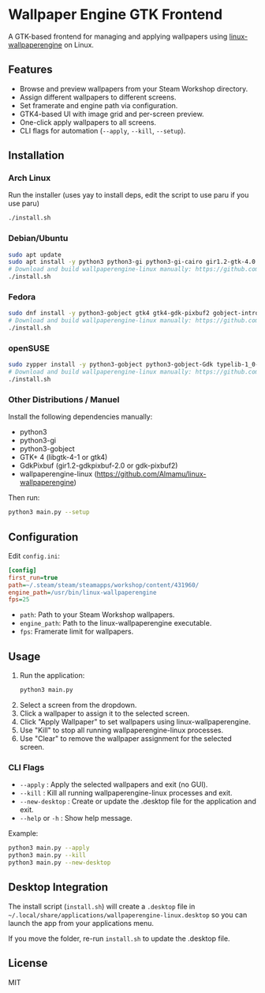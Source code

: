 # Wallpaper Engine GTK Frontend

A GTK-based frontend for managing and applying wallpapers using [linux-wallpaperengine](https://github.com/Almamu/linux-wallpaperengine) on Linux.

## Features

- Browse and preview wallpapers from your Steam Workshop directory.
- Assign different wallpapers to different screens.
- Set framerate and engine path via configuration.
- GTK4-based UI with image grid and per-screen preview.
- One-click apply wallpapers to all screens.
- CLI flags for automation (`--apply`, `--kill`, `--setup`).

## Installation

### Arch Linux

Run the installer (uses yay to install deps, edit the script to use paru if you use paru)

```sh
./install.sh
```

### Debian/Ubuntu

```sh
sudo apt update
sudo apt install -y python3 python3-gi python3-gi-cairo gir1.2-gtk-4.0 gir1.2-gdkpixbuf-2.0 gobject-introspection
# Download and build wallpaperengine-linux manually: https://github.com/Almamu/linux-wallpaperengine
./install.sh
```

### Fedora

```sh
sudo dnf install -y python3-gobject gtk4 gtk4-gdk-pixbuf2 gobject-introspection
# Download and build wallpaperengine-linux manually: https://github.com/Almamu/linux-wallpaperengine
./install.sh
```

### openSUSE

```sh
sudo zypper install -y python3-gobject python3-gobject-Gdk typelib-1_0-Gtk-4_0 gtk4
# Download and build wallpaperengine-linux manually: https://github.com/Almamu/linux-wallpaperengine
./install.sh
```

### Other Distributions / Manuel

Install the following dependencies manually:
- python3
- python3-gi
- python3-gobject
- GTK+ 4 (libgtk-4-1 or gtk4)
- GdkPixbuf (gir1.2-gdkpixbuf-2.0 or gdk-pixbuf2)
- wallpaperengine-linux (https://github.com/Almamu/linux-wallpaperengine)

Then run:
```sh
python3 main.py --setup
```

## Configuration

Edit `config.ini`:

```ini
[config]
first_run=true
path=~/.steam/steam/steamapps/workshop/content/431960/
engine_path=/usr/bin/linux-wallpaperengine
fps=25
```

- `path`: Path to your Steam Workshop wallpapers.
- `engine_path`: Path to the linux-wallpaperengine executable.
- `fps`: Framerate limit for wallpapers.

## Usage

1. Run the application:
    ```sh
    python3 main.py
    ```
2. Select a screen from the dropdown.
3. Click a wallpaper to assign it to the selected screen.
4. Click "Apply Wallpaper" to set wallpapers using linux-wallpaperengine.
5. Use "Kill" to stop all running wallpaperengine-linux processes.
6. Use "Clear" to remove the wallpaper assignment for the selected screen.

### CLI Flags

- `--apply` : Apply the selected wallpapers and exit (no GUI).
- `--kill` : Kill all running wallpaperengine-linux processes and exit.
- `--new-desktop` : Create or update the .desktop file for the application and exit.
- `--help` or `-h` : Show help message.

Example:
```sh
python3 main.py --apply
python3 main.py --kill
python3 main.py --new-desktop
```

## Desktop Integration

The install script (`install.sh`) will create a `.desktop` file in `~/.local/share/applications/wallpaperengine-linux.desktop` so you can launch the app from your applications menu.

If you move the folder, re-run `install.sh` to update the .desktop file.

## License

MIT